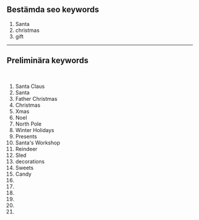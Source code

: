 <h2> Bestämda seo keywords</h2>
<ol>
  <li>Santa</li>
  <li>christmas</li>
  <li>gift</li>
  </ol>

<hr>
<h2>Preliminära keywords</h2>
<br>
<ol>
  <li>Santa Claus </li>
    <li>Santa</li>
    <li>Father Christmas </li>
    <li>Christmas </li>
    <li> Xmas</li>
    <li>Noel </li>
    <li>North Pole </li>
    <li>Winter Holidays </li>
  <li>Presents </li>
  <li> Santa's Workshop</li>
  <li> Reindeer</li>
  <li>Sled</li>
  <li>decorations </li>
  <li>Sweets </li>
  <li>Candy </li>
  <li> </li>
  <li> </li>
  <li> </li>
  <li> </li>
  <li> </li>
  <li> </li>
   </ol>

